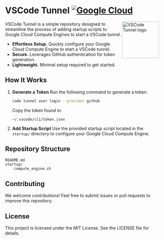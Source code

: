 # VSCode Tunnel [![Google Cloud][gcp-img]][gcp]

<img src="https://code.visualstudio.com/assets/images/code-stable.png" align="right" alt="VSCode Tunnel logo" width="120" height="120">

VSCode Tunnel is a simple repository designed to streamline the process of adding startup scripts to Google Cloud Compute Engines to start a VSCode tunnel.

* **Effortless Setup.** Quickly configure your Google Cloud Compute Engine to start a VSCode tunnel.
* **Secure.** Leverages GitHub authentication for token generation.
* **Lightweight.** Minimal setup required to get started.

## How It Works

1. **Generate a Token**
   Run the following command to generate a token:
   ```bash
   code tunnel user login --provider github
   ```
   Copy the token found in:
   ```
   ~/.vscode/cli/token.json
   ```

2. **Add Startup Script**
   Use the provided startup script located in the `startup/` directory to configure your Google Cloud Compute Engine.

## Repository Structure

```plaintext
README.md
startup/
    compute_engine.sh

```

## Contributing

We welcome contributions! Feel free to submit issues or pull requests to improve this repository.

## License

This project is licensed under the MIT License. See the LICENSE file for details.

[gcp-img]: https://upload.wikimedia.org/wikipedia/commons/5/5f/Google_Cloud_logo.svg
[gcp]: https://cloud.google.com/

